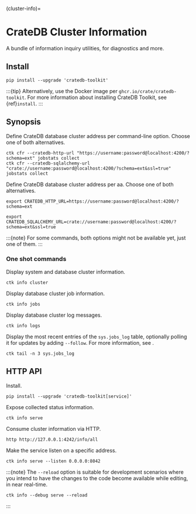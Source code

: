 (cluster-info)=
# CrateDB Cluster Information

A bundle of information inquiry utilities, for diagnostics and more.

## Install
```shell
pip install --upgrade 'cratedb-toolkit'
```
:::{tip}
Alternatively, use the Docker image per `ghcr.io/crate/cratedb-toolkit`.
For more information about installing CrateDB Toolkit, see {ref}`install`.
:::

## Synopsis

Define CrateDB database cluster address per command-line option. Choose one of both alternatives.
```shell
ctk cfr --cratedb-http-url "https://username:password@localhost:4200/?schema=ext" jobstats collect
ctk cfr --cratedb-sqlalchemy-url "crate://username:password@localhost:4200/?schema=ext&ssl=true" jobstats collect
```

Define CrateDB database cluster address per aa. Choose one of both alternatives.
```shell
export CRATEDB_HTTP_URL=https://username:password@localhost:4200/?schema=ext
```
```shell
export CRATEDB_SQLALCHEMY_URL=crate://username:password@localhost:4200/?schema=ext&ssl=true
```
:::{note}
For some commands, both options might not be available yet, just one of them.
:::


### One shot commands
Display system and database cluster information.
```shell
ctk info cluster
```

Display database cluster job information.
```shell
ctk info jobs
```

Display database cluster log messages.
```shell
ctk info logs
```

Display the most recent entries of the `sys.jobs_log` table,
optionally polling it for updates by adding `--follow`.
For more information, see [](#tail).
```shell
ctk tail -n 3 sys.jobs_log
```


## HTTP API

Install.
```shell
pip install --upgrade 'cratedb-toolkit[service]'
```

Expose collected status information.
```shell
ctk info serve
```
Consume cluster information via HTTP.
```shell
http http://127.0.0.1:4242/info/all
```

Make the service listen on a specific address.
```shell
ctk info serve --listen 0.0.0.0:8042
```

:::{note}
The `--reload` option is suitable for development scenarios where you intend
to have the changes to the code become available while editing, in near
real-time.
```shell
ctk info --debug serve --reload
```
:::
